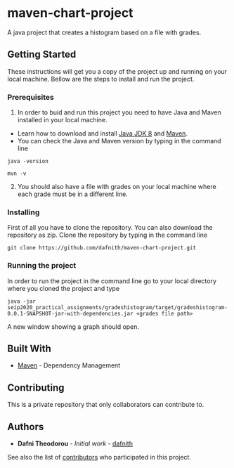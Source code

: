 # maven-chart-project

A java project that creates a histogram based on a file with grades.


## Getting Started

These instructions will get you a copy of the project up and running on your local machine. Bellow are the steps to install and run the project.

### Prerequisites

1. In order to buid and run this project you need to have Java and Maven installed in your local machine.
 - Learn how to download and install [Java JDK 8](https://www.guru99.com/install-java.html) and [Maven](http://maven.apache.org/install.html).
 - You can check the Java and Maven version by typing in the command line
```
java -version

mvn -v
```
2. You should also have a file with grades on your local machine where each grade must be in a different line.

### Installing

First of all you have to clone the repository. You can also download the repository as zip.
Clone the repository by typing in the command line

```
git clone https://github.com/dafnith/maven-chart-project.git
```


### Running the project

In order to run the project in the command line go to your local directory where you cloned the project and type

```
java -jar seip2020_practical_assignments/gradeshistogram/target/gradeshistogram-0.0.1-SNAPSHOT-jar-with-dependencies.jar <grades file path>
```

A new window showing a graph should open.




## Built With

* [Maven](https://maven.apache.org/) - Dependency Management

## Contributing

This is a private repository that only collaborators can contribute to.


## Authors

* **Dafni Theodorou** - *Initial work* - [dafnith](https://github.com/dafnith)

See also the list of [contributors](https://github.com/dafnith/maven-chart-project/contributors) who participated in this project.


